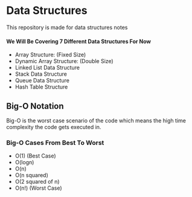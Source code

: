 <h1>Data Structures</h1>
<p>This repository is made for data structures notes</p>

<h4>We Will Be Covering 7 Different Data Structures For Now</h4>
<ul>
  <li> Array Structure:  (Fixed Size) </li>
  <li> Dynamic Array Structure: (Double Size)</li>
  <li>Linked List Data Structure</li>
  <li>Stack Data Structure</li>
  <li> Queue Data Structure</li>
  <li> Hash Table Structure</li>
</ul>

<h2>Big-O Notation</h2>

Big-O is the worst case scenario of the code which means the high time complexity the code gets executed in.

<h3>Big-O Cases From Best To Worst</h3>
<ul>
  <li>O(1) (Best Case)</li>
  <li>O(logn)</li>
  <li>O(n)</li>
  <li>O(n squared)</li>
  <li>O(2 squared of n)</li>
  <li>O(n!) (Worst Case)</li>
</ul>
